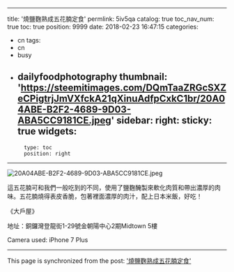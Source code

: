 
---
title: '燒鹽麴熟成五花腩定食'
permlink: 5iv5qa
catalog: true
toc_nav_num: true
toc: true
position: 9999
date: 2018-02-23 16:47:15
categories:
- cn
tags:
- cn
- busy
- dailyfoodphotography
thumbnail: 'https://steemitimages.com/DQmTaaZRGcSXZeCPigtrjJmVXfckA21qXinuAdfpCxkC1br/20A04ABE-B2F2-4689-9D03-ABA5CC9181CE.jpeg'
sidebar:
    right:
        sticky: true
widgets:
    -
        type: toc
        position: right
---


![20A04ABE-B2F2-4689-9D03-ABA5CC9181CE.jpeg](https://steemitimages.com/DQmTaaZRGcSXZeCPigtrjJmVXfckA21qXinuAdfpCxkC1br/20A04ABE-B2F2-4689-9D03-ABA5CC9181CE.jpeg)

這五花腩可和我們一般吃到的不同，使用了鹽麴醃製來軟化肉質和帶出濃厚的肉味。五花腩燒得表皮香脆，包著裡面濃厚的肉汁，配上日本米飯，好吃！

《大戶屋》

地址：銅鑼灣登龍街1-29號金朝陽中心2期Midtown 5樓

Camera used: iPhone 7 Plus

- - -

This page is synchronized from the post: ['燒鹽麴熟成五花腩定食'](https://steemit.com/@htliao/5iv5qa)
